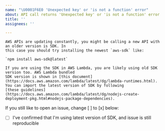 ```yaml
---
name: "\U0001F6E0 'Unexpected key' or 'is not a function' error"
about: API call returns 'Unexpected key' or 'is not a function' error
title: ''
assignees: ''

---
```




    AWS APIs are updating constantly, you might be calling a new API with an older version is SDK. In
    this case you should try installing the newest `aws-sdk` like: 

    `npm install aws-sdk@latest`

    If you are using the SDK in AWS Lambda, you are likely using old SDK version too. AWS Lambda bundled
    SDK version is shown in [this document](https://docs.aws.amazon.com/lambda/latest/dg/lambda-runtimes.html).
    You can import the latest version of SDK by following 
    [these guidelines](https://docs.aws.amazon.com/lambda/latest/dg/nodejs-create-deployment-pkg.html#nodejs-package-dependencies).

If you still like to open an issue, change [ ] to [x] below:
- [ ] I've confirmed that I'm using latest version of SDK, and issue is still reproducible
